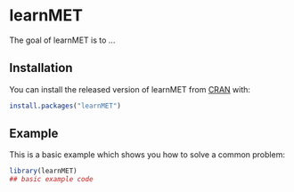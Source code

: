
# learnMET

<!-- badges: start -->
<!-- badges: end -->

The goal of learnMET is to ...

## Installation

You can install the released version of learnMET from [CRAN](https://CRAN.R-project.org) with:

``` r
install.packages("learnMET")
```

## Example

This is a basic example which shows you how to solve a common problem:

``` r
library(learnMET)
## basic example code
```

